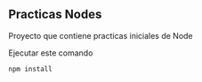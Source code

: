 ## Practicas Nodes

Proyecto que contiene practicas iniciales de Node

Ejecutar este comando

```
npm install
```

